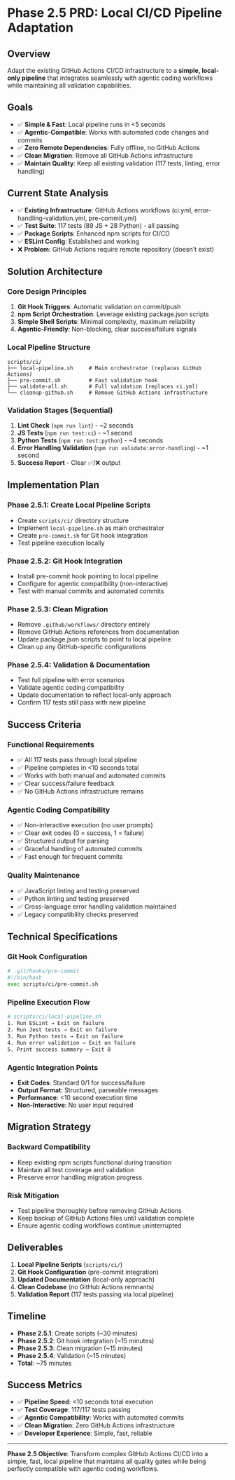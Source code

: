 # Phase 2.5 PRD: Local CI/CD Pipeline Adaptation

## Overview
Adapt the existing GitHub Actions CI/CD infrastructure to a **simple, local-only pipeline** that integrates seamlessly with agentic coding workflows while maintaining all validation capabilities.

## Goals
- ✅ **Simple & Fast**: Local pipeline runs in <5 seconds
- ✅ **Agentic-Compatible**: Works with automated code changes and commits
- ✅ **Zero Remote Dependencies**: Fully offline, no GitHub Actions
- ✅ **Clean Migration**: Remove all GitHub Actions infrastructure
- ✅ **Maintain Quality**: Keep all existing validation (117 tests, linting, error handling)

## Current State Analysis
- ✅ **Existing Infrastructure**: GitHub Actions workflows (ci.yml, error-handling-validation.yml, pre-commit.yml)
- ✅ **Test Suite**: 117 tests (89 JS + 28 Python) - all passing
- ✅ **Package Scripts**: Enhanced npm scripts for CI/CD
- ✅ **ESLint Config**: Established and working
- ❌ **Problem**: GitHub Actions require remote repository (doesn't exist)

## Solution Architecture

### **Core Design Principles**
1. **Git Hook Triggers**: Automatic validation on commit/push
2. **npm Script Orchestration**: Leverage existing package.json scripts
3. **Simple Shell Scripts**: Minimal complexity, maximum reliability
4. **Agentic-Friendly**: Non-blocking, clear success/failure signals

### **Local Pipeline Structure**
```
scripts/ci/
├── local-pipeline.sh     # Main orchestrator (replaces GitHub Actions)
├── pre-commit.sh         # Fast validation hook
├── validate-all.sh       # Full validation (replaces ci.yml)
└── cleanup-github.sh     # Remove GitHub Actions infrastructure
```

### **Validation Stages** (Sequential)
1. **Lint Check** (`npm run lint`) - ~2 seconds
2. **JS Tests** (`npm run test:ci`) - ~1 second  
3. **Python Tests** (`npm run test:python`) - ~4 seconds
4. **Error Handling Validation** (`npm run validate:error-handling`) - ~1 second
5. **Success Report** - Clear ✅/❌ output

## Implementation Plan

### **Phase 2.5.1: Create Local Pipeline Scripts**
- Create `scripts/ci/` directory structure
- Implement `local-pipeline.sh` as main orchestrator
- Create `pre-commit.sh` for Git hook integration
- Test pipeline execution locally

### **Phase 2.5.2: Git Hook Integration**
- Install pre-commit hook pointing to local pipeline
- Configure for agentic compatibility (non-interactive)
- Test with manual commits and automated commits

### **Phase 2.5.3: Clean Migration**
- Remove `.github/workflows/` directory entirely
- Remove GitHub Actions references from documentation
- Update package.json scripts to point to local pipeline
- Clean up any GitHub-specific configurations

### **Phase 2.5.4: Validation & Documentation**
- Test full pipeline with error scenarios
- Validate agentic coding compatibility
- Update documentation to reflect local-only approach
- Confirm 117 tests still pass with new pipeline

## Success Criteria

### **Functional Requirements**
- ✅ All 117 tests pass through local pipeline
- ✅ Pipeline completes in <10 seconds total
- ✅ Works with both manual and automated commits
- ✅ Clear success/failure feedback
- ✅ No GitHub Actions infrastructure remains

### **Agentic Coding Compatibility**
- ✅ Non-interactive execution (no user prompts)
- ✅ Clear exit codes (0 = success, 1 = failure)
- ✅ Structured output for parsing
- ✅ Graceful handling of automated commits
- ✅ Fast enough for frequent commits

### **Quality Maintenance**
- ✅ JavaScript linting and testing preserved
- ✅ Python linting and testing preserved
- ✅ Cross-language error handling validation maintained
- ✅ Legacy compatibility checks preserved

## Technical Specifications

### **Git Hook Configuration**
```bash
# .git/hooks/pre-commit
#!/bin/bash
exec scripts/ci/pre-commit.sh
```

### **Pipeline Execution Flow**
```bash
# scripts/ci/local-pipeline.sh
1. Run ESLint → Exit on failure
2. Run Jest tests → Exit on failure  
3. Run Python tests → Exit on failure
4. Run error validation → Exit on failure
5. Print success summary → Exit 0
```

### **Agentic Integration Points**
- **Exit Codes**: Standard 0/1 for success/failure
- **Output Format**: Structured, parseable messages
- **Performance**: <10 second execution time
- **Non-Interactive**: No user input required

## Migration Strategy

### **Backward Compatibility**
- Keep existing npm scripts functional during transition
- Maintain all test coverage and validation
- Preserve error handling migration progress

### **Risk Mitigation**
- Test pipeline thoroughly before removing GitHub Actions
- Keep backup of GitHub Actions files until validation complete
- Ensure agentic coding workflows continue uninterrupted

## Deliverables

1. **Local Pipeline Scripts** (`scripts/ci/`)
2. **Git Hook Configuration** (pre-commit integration)
3. **Updated Documentation** (local-only approach)
4. **Clean Codebase** (no GitHub Actions remnants)
5. **Validation Report** (117 tests passing via local pipeline)

## Timeline
- **Phase 2.5.1**: Create scripts (~30 minutes)
- **Phase 2.5.2**: Git hook integration (~15 minutes)
- **Phase 2.5.3**: Clean migration (~15 minutes)
- **Phase 2.5.4**: Validation (~15 minutes)
- **Total**: ~75 minutes

## Success Metrics
- ✅ **Pipeline Speed**: <10 seconds total execution
- ✅ **Test Coverage**: 117/117 tests passing
- ✅ **Agentic Compatibility**: Works with automated commits
- ✅ **Clean Migration**: Zero GitHub Actions infrastructure
- ✅ **Developer Experience**: Simple, fast, reliable

---

**Phase 2.5 Objective**: Transform complex GitHub Actions CI/CD into a simple, fast, local pipeline that maintains all quality gates while being perfectly compatible with agentic coding workflows.
